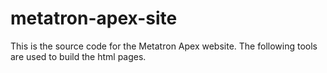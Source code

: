# metatron-apex-site
This is the source code for the Metatron Apex website. The following tools are used to build the html pages.
